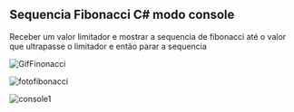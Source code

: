 ## Sequencia Fibonacci C# modo console
Receber um valor limitador e mostrar a sequencia de fibonacci até o valor que ultrapasse o limitador e então parar a sequencia


![GifFinonacci](https://user-images.githubusercontent.com/48251038/74604201-4a4d7f80-509a-11ea-9fe7-5f11cb6f0981.gif)


![fotofibonacci](https://user-images.githubusercontent.com/48251038/74597008-36703200-5036-11ea-8e1e-c738ceedee10.JPG)


![console1](https://user-images.githubusercontent.com/48251038/74597010-3839f580-5036-11ea-8080-4c805d60570d.JPG)
